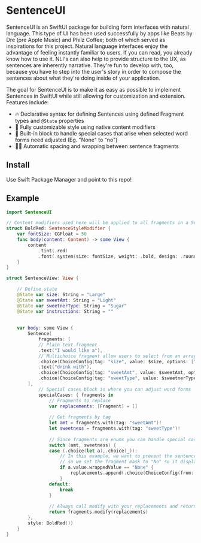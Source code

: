 # SentenceUI

SentenceUI is an SwiftUI package for building form interfaces with natural language. This type of UI has been used successfully by apps like Beats by Dre (pre Apple Music) and Philz Coffee; both of which served as inspirations for this project. Natural language interfaces enjoy the advantage of feeling instantly familiar to users. If you can read, you already know how to use it. NLI's can also help to provide structure to the UX, as sentences are inherently narrative. They're fun to develop with, too, because you have to step into the user's story in order to compose the sentences about what they're doing inside of your application.

The goal for SentenceUI is to make it as easy as possible to implement Sentences in SwiftUI while still allowing for customization and extension. Features include:

- 🔥 Declarative syntax for defining Sentences using defined Fragment types and `@State` properties
- 🎨 Fully customizable style using native content modifiers
- 🦄 Built-in block to handle special cases that arise when selected word forms need adjusted (Eg. "None" to "no")
- 🧑‍🚀 Automatic spacing and wrapping between sentence fragments

## Install
Use Swift Package Manager and point to this repo!

## Example
```swift
import SentenceUI

// Content modifiers used here will be applied to all fragments in a Sentence
struct BoldRed: SentenceStyleModifier {
    var fontSize: CGFloat = 50
    func body(content: Content) -> some View {
        content
            .tint(.red)
            .font(.system(size: fontSize, weight: .bold, design: .rounded))
    }
}

struct SentenceView: View {

    // Define state
    @State var size: String = "Large"
    @State var sweetAmt: String = "Light"
    @State var sweetnerType: String = "Sugar"
    @State var instructions: String = ""
    
    
    var body: some View {
        Sentence(
            fragments: [
            // Plain text fragment
            .text("I would like a"), 
            // Multichoice fragment allow users to select from an array of strings 
            .choice(ChoiceConfig(tag: "size", value: $size, options: ["Large", "Medium", "Small"], mask: nil)),
            .text("drink with"),
            .choice(ChoiceConfig(tag: "sweetAmt", value: $sweetAmt, options: ["Sweet", "Light", "None"], mask: nil)),
            .choice(ChoiceConfig(tag: "sweetType", value: $sweetnerType, options: ["Sugar", "Splenda", "Honey"], mask: nil))
        ],
            // Special cases block is where you can adjust word forms
            specialCases: { fragments in
                // Fragments to replace
                var replacements: [Fragment] = []
                
                // Get fragments by tag
                let amt = fragments.with(tag: "sweetAmt")!
                let sweetness = fragments.with(tag: "sweetType")!
                
                // Since fragments are enums you can handle special cases with case statement
                switch (amt, sweetness) {
                case (.choice(let a),.choice(_)):
                    // In this example, we want to prevent the sentence from reading "with None sugar"
                    // so we set the fragment mask to "No" so it displays sensibly
                    if a.value.wrappedValue == "None" {                        
                        replacements.append(.choice(ChoiceConfig(from: a, with: "No")))
                    }
                default:
                    break
                }
                
                // Always call modify with your replacements and return the result
                return fragments.modify(replacements)
        },
        style: BoldRed())
    }
}
```
